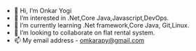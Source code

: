 - 👋 Hi, I’m Onkar Yogi
- 👀 I’m interested in .Net,Core Java,Javascript,DevOps.
- 🌱 I’m currently learning .Net framework,Core Java, Git,Linux.
- 💞️ I’m looking to collaborate on flat rental system.
- 📫 My email address - omkarapy@gmail.com

<!---
yonkar/yonkar is a ✨ special ✨ repository because its `README.md` (this file) appears on your GitHub profile.
You can click the Preview link to take a look at your changes.
--->
